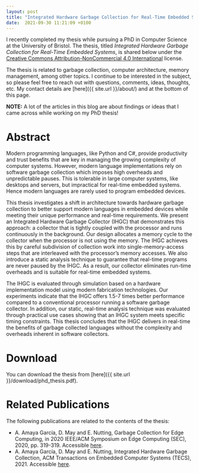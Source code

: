 ```yaml
---
layout: post
title: "Integrated Hardware Garbage Collection for Real-Time Embedded Systems"
date:  2021-09-30 11:21:09 +0100
---
```


I recently completed my thesis while pursuing a PhD in Computer Science at the
University of Bristol. The thesis, titled *Integrated Hardware Garbage
Collection for Real-Time Embedded Systems*, is shared below under the
[Creative Commons Attribution-NonCommercial 4.0
International](http://creativecommons.org/licenses/by-nc/4.0/) license.

The thesis is related to garbage collection, computer architecture, memory
management, among other topics. I continue to be interested in the subject, so
please feel free to reach out with questions, comments, ideas, thoughts, etc.
My contact details are [here]({{ site.url }}/about/) and at the bottom of this
page.

**NOTE:** A lot of the articles in this blog are about findings or ideas that I
came across while working on my PhD thesis!

# Abstract

Modern programming languages, like Python and C#, provide
productivity and trust benefits that are key in managing the growing complexity
of computer systems. However, modern language implementations rely on software
garbage collection which imposes high overheads and unpredictable pauses. This
is tolerable in large computer systems, like desktops and servers, but
impractical for real-time embedded systems. Hence modern languages are rarely
used to program embedded devices.

This thesis investigates a shift in architecture towards hardware garbage
collection to better support modern languages in embedded devices while meeting
their unique performance and real-time requirements. We present an
Integrated Hardware Garbage Collector (IHGC) that demonstrates this
approach: a collector that is tightly coupled with the processor and runs
continuously in the background. Our design allocates a memory cycle to the
collector when the processor is not using the memory. The IHGC achieves this by
careful subdivision of collection work into single-memory-access steps that are
interleaved with the processor’s memory accesses. We also introduce a static
analysis technique to guarantee that real-time programs are never paused by the
IHGC. As a result, our collector eliminates run-time overheads and is suitable
for real-time embedded systems.

The IHGC is evaluated through simulation based on a hardware implementation
model using modern fabrication technologies. Our experiments indicate that
the IHGC offers 1.5-7 times better performance compared to a conventional
processor running a software garbage collector. In addition, our static,
real-time analysis technique was evaluated through practical use cases showing
that an IHGC system meets specific timing constraints. This thesis concludes
that the IHGC delivers in real-time the benefits of garbage collected languages
without the complexity and overheads inherent in software collectors.

# Download

You can download the thesis from [here]({{ site.url }}/download/phd_thesis.pdf).

# Related Publications

The following publications are related to the contents of the thesis:

* A. Amaya García, D. May and E. Nutting, Garbage Collection for Edge
Computing, in 2020 IEEE/ACM Symposium on Edge Computing (SEC), 2020, pp.
319-319. Accessible [here](https://ieeexplore.ieee.org/document/9355637).
* A. Amaya García, D. May and E. Nutting, Integrated Hardware Garbage
Collection, ACM Transactions on Embedded Computer Systems (TECS), 2021. Accessible
[here](https://dl.acm.org/doi/10.1145/3450147).
